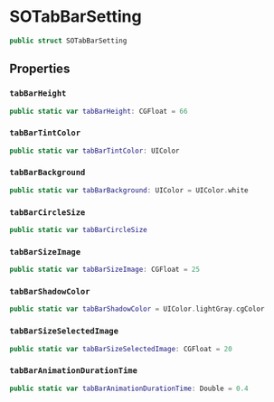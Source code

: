 # SOTabBarSetting

``` swift
public struct SOTabBarSetting 
```

## Properties

### `tabBarHeight`

``` swift
public static var tabBarHeight: CGFloat = 66
```

### `tabBarTintColor`

``` swift
public static var tabBarTintColor: UIColor 
```

### `tabBarBackground`

``` swift
public static var tabBarBackground: UIColor = UIColor.white
```

### `tabBarCircleSize`

``` swift
public static var tabBarCircleSize 
```

### `tabBarSizeImage`

``` swift
public static var tabBarSizeImage: CGFloat = 25
```

### `tabBarShadowColor`

``` swift
public static var tabBarShadowColor = UIColor.lightGray.cgColor
```

### `tabBarSizeSelectedImage`

``` swift
public static var tabBarSizeSelectedImage: CGFloat = 20
```

### `tabBarAnimationDurationTime`

``` swift
public static var tabBarAnimationDurationTime: Double = 0.4
```
